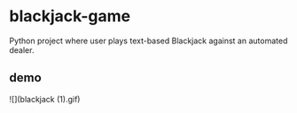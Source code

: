 # blackjack-game
Python project where user plays text-based Blackjack against an automated dealer.

## demo
![](blackjack (1).gif)
